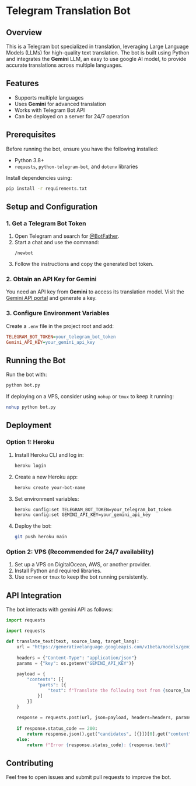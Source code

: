 # Telegram Translation Bot

## Overview

This is a Telegram bot specialized in translation, leveraging Large Language Models (LLMs) for high-quality text translation. The bot is built using Python and integrates the **Gemini** LLM, an easy to use google AI model, to provide accurate translations across multiple languages.

## Features

- Supports multiple languages
- Uses **Gemini** for advanced translation
- Works with Telegram Bot API
- Can be deployed on a server for 24/7 operation

## Prerequisites

Before running the bot, ensure you have the following installed:

- Python 3.8+
- `requests`, `python-telegram-bot`, and `dotenv` libraries

Install dependencies using:

```bash
pip install -r requirements.txt
```

## Setup and Configuration

### 1. Get a Telegram Bot Token

1. Open Telegram and search for [@BotFather](https://t.me/BotFather).
2. Start a chat and use the command:
   ```
   /newbot
   ```
3. Follow the instructions and copy the generated bot token.

### 2. Obtain an API Key for Gemini

You need an API key from **Gemini** to access its translation model. Visit the [Gemini API portal](https://ai.google.dev/gemini-api/docs/api-key) and generate a key.

### 3. Configure Environment Variables

Create a `.env` file in the project root and add:

```ini
TELEGRAM_BOT_TOKEN=your_telegram_bot_token
Gemini_API_KEY=your_gemini_api_key
```

## Running the Bot

Run the bot with:

```bash
python bot.py
```

If deploying on a VPS, consider using `nohup` or `tmux` to keep it running:

```bash
nohup python bot.py
```

## Deployment

### Option 1: Heroku

1. Install Heroku CLI and log in:
   ```bash
   heroku login
   ```
2. Create a new Heroku app:
   ```bash
   heroku create your-bot-name
   ```
3. Set environment variables:
   ```bash
   heroku config:set TELEGRAM_BOT_TOKEN=your_telegram_bot_token
   heroku config:set GEMINI_API_KEY=your_gemini_api_key
   ```
4. Deploy the bot:
   ```bash
   git push heroku main
   ```

### Option 2: VPS (Recommended for 24/7 availability)

1. Set up a VPS on DigitalOcean, AWS, or another provider.
2. Install Python and required libraries.
3. Use `screen` or `tmux` to keep the bot running persistently.

## API Integration

The bot interacts with gemini API as follows:

```python
import requests

import requests

def translate_text(text, source_lang, target_lang):
    url = "https://generativelanguage.googleapis.com/v1beta/models/gemini-2.0-flash:generateContent"
    
    headers = {"Content-Type": "application/json"}
    params = {"key": os.getenv("GEMINI_API_KEY")}
    
    payload = {
        "contents": [{
            "parts": [{
                "text": f"Translate the following text from {source_lang} to {target_lang}: {text}"
            }]
        }]
    }
    
    response = requests.post(url, json=payload, headers=headers, params=params)
    
    if response.status_code == 200:
        return response.json().get("candidates", [{}])[0].get("content", {}).get("parts", [{}])[0].get("text", "Translation failed")
    else:
        return f"Error {response.status_code}: {response.text}"

```

## Contributing

Feel free to open issues and submit pull requests to improve the bot.

##

